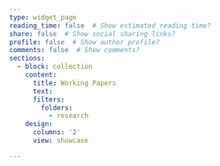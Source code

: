 ```yaml
---
type: widget_page
reading_time: false  # Show estimated reading time?
share: false  # Show social sharing links?
profile: false  # Show author profile?
comments: false  # Show comments?
sections:
  - block: collection
    content:
      title: Working Papers
      text: 
      filters:
        folders:
          - research
    design:
      columns: '2'
      view: showcase     

---
```


